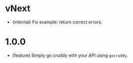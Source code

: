 vNext
=====

*   (internal) Fix example: return correct errors.


1.0.0
=====

*   (feature) Simply go cruddy with your API using `gocruddy`.
